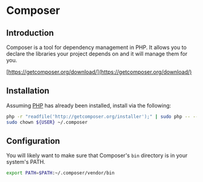 # Composer

## Introduction

Composer is a tool for dependency management in PHP. It allows you to declare the libraries your project depends on and it will manage them for you.

[https://getcomposer.org/download/](https://getcomposer.org/download/)

## Installation

Assuming [PHP](../software/php.md) has already been installed, install via the following:

```bash
php -r "readfile('http://getcomposer.org/installer');" | sudo php -- --install-dir=/usr/local/bin/ --filename=composer
sudo chown ${USER} ~/.composer
```

## Configuration

You will likely want to make sure that Composer's `bin` directory is in your system's PATH.

```bash
export PATH=$PATH:~/.composer/vendor/bin
```
